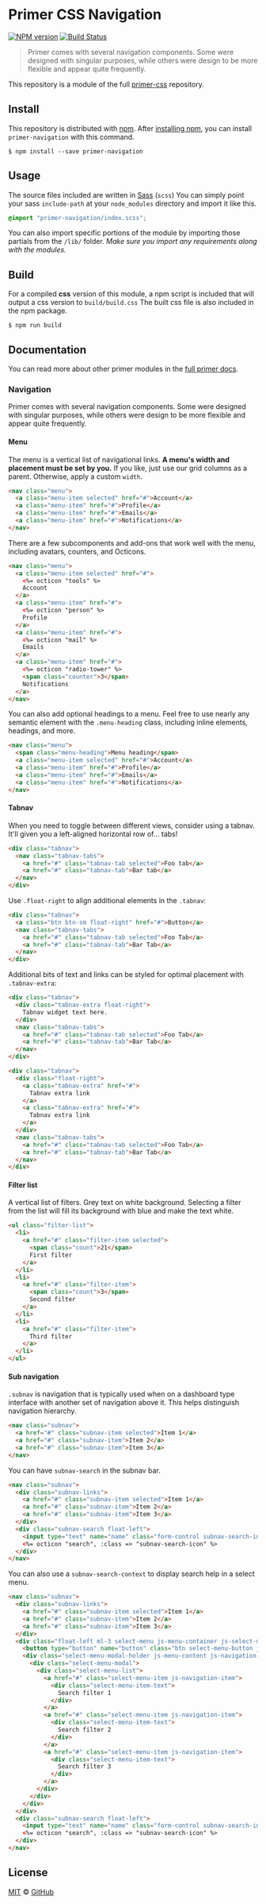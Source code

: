# Primer CSS Navigation

[![NPM version](http://img.shields.io/npm/v/primer-navigation.svg)](https://www.npmjs.org/package/primer-navigation)
[![Build Status](https://travis-ci.org/primer/navigation.svg?branch=master)](https://travis-ci.org/primer/navigation)

> Primer comes with several navigation components. Some were designed with singular purposes, while others were design to be more flexible and appear quite frequently.

This repository is a module of the full [primer-css][primer-css] repository.

## Install

This repository is distributed with [npm][npm]. After [installing npm][install-npm], you can install `primer-navigation` with this command.

```
$ npm install --save primer-navigation
```

## Usage

The source files included are written in [Sass][sass] (`scss`) You can simply point your sass `include-path` at your `node_modules` directory and import it like this.

```scss
@import "primer-navigation/index.scss";
```

You can also import specific portions of the module by importing those partials from the `/lib/` folder. _Make sure you import any requirements along with the modules._

## Build

For a compiled **css** version of this module, a npm script is included that will output a css version to `build/build.css` The built css file is also included in the npm package.

```
$ npm run build
```

## Documentation

You can read more about other primer modules in the [full primer docs][docs].

<!-- %docs
title: Navigation
homepage: https://github.com/primer/primer-navigation
status: Stable
-->

### Navigation

Primer comes with several navigation components. Some were designed with singular purposes, while others were design to be more flexible and appear quite frequently.

#### Menu

The menu is a vertical list of navigational links. **A menu's width and placement must be set by you.** If you like, just use our grid columns as a parent. Otherwise, apply a custom `width`.

```html
<nav class="menu">
  <a class="menu-item selected" href="#">Account</a>
  <a class="menu-item" href="#">Profile</a>
  <a class="menu-item" href="#">Emails</a>
  <a class="menu-item" href="#">Notifications</a>
</nav>
```

There are a few subcomponents and add-ons that work well with the menu, including avatars, counters, and Octicons.

```html
<nav class="menu">
  <a class="menu-item selected" href="#">
    <%= octicon "tools" %>
    Account
  </a>
  <a class="menu-item" href="#">
    <%= octicon "person" %>
    Profile
  </a>
  <a class="menu-item" href="#">
    <%= octicon "mail" %>
    Emails
  </a>
  <a class="menu-item" href="#">
    <%= octicon "radio-tower" %>
    <span class="counter">3</span>
    Notifications
  </a>
</nav>
```

You can also add optional headings to a menu. Feel free to use nearly any semantic element with the `.menu-heading` class, including inline elements, headings, and more.

```html
<nav class="menu">
  <span class="menu-heading">Menu heading</span>
  <a class="menu-item selected" href="#">Account</a>
  <a class="menu-item" href="#">Profile</a>
  <a class="menu-item" href="#">Emails</a>
  <a class="menu-item" href="#">Notifications</a>
</nav>
```


#### Tabnav

When you need to toggle between different views, consider using a tabnav. It'll given you a left-aligned horizontal row of... tabs!

```html
<div class="tabnav">
  <nav class="tabnav-tabs">
    <a href="#" class="tabnav-tab selected">Foo tab</a>
    <a href="#" class="tabnav-tab">Bar tab</a>
  </nav>
</div>
```

Use `.float-right` to align additional elements in the `.tabnav`:

```html
<div class="tabnav">
  <a class="btn btn-sm float-right" href="#">Button</a>
  <nav class="tabnav-tabs">
    <a href="#" class="tabnav-tab selected">Foo Tab</a>
    <a href="#" class="tabnav-tab">Bar Tab</a>
  </nav>
</div>
```

Additional bits of text and links can be styled for optimal placement with `.tabnav-extra`:

```html
<div class="tabnav">
  <div class="tabnav-extra float-right">
    Tabnav widget text here.
  </div>
  <nav class="tabnav-tabs">
    <a href="#" class="tabnav-tab selected">Foo Tab</a>
    <a href="#" class="tabnav-tab">Bar Tab</a>
  </nav>
</div>
```

```html
<div class="tabnav">
  <div class="float-right">
    <a class="tabnav-extra" href="#">
      Tabnav extra link
    </a>
    <a class="tabnav-extra" href="#">
      Tabnav extra link
    </a>
  </div>
  <nav class="tabnav-tabs">
    <a href="#" class="tabnav-tab selected">Foo Tab</a>
    <a href="#" class="tabnav-tab">Bar Tab</a>
  </nav>
</div>
```

#### Filter list

A vertical list of filters. Grey text on white background. Selecting a filter from the list will fill its background with blue and make the text white.

```html
<ul class="filter-list">
  <li>
    <a href="#" class="filter-item selected">
      <span class="count">21</span>
      First filter
    </a>
  </li>
  <li>
    <a href="#" class="filter-item">
      <span class="count">3</span>
      Second filter
    </a>
  </li>
  <li>
    <a href="#" class="filter-item">
      Third filter
    </a>
  </li>
</ul>
```

#### Sub navigation

`.subnav` is navigation that is typically used when on a dashboard type interface with another set of navigation above it. This helps distinguish navigation hierarchy.

```html
<nav class="subnav">
  <a href="#" class="subnav-item selected">Item 1</a>
  <a href="#" class="subnav-item">Item 2</a>
  <a href="#" class="subnav-item">Item 3</a>
</nav>
```

You can have `subnav-search` in the subnav bar.

```html
<nav class="subnav">
  <div class="subnav-links">
    <a href="#" class="subnav-item selected">Item 1</a>
    <a href="#" class="subnav-item">Item 2</a>
    <a href="#" class="subnav-item">Item 3</a>
  </div>
  <div class="subnav-search float-left">
    <input type="text" name="name" class="form-control subnav-search-input" value="">
    <%= octicon "search", :class => "subnav-search-icon" %>
  </div>
</nav>
```


You can also use a `subnav-search-context` to display search help in a select menu.

```html
<nav class="subnav">
  <div class="subnav-links">
    <a href="#" class="subnav-item selected">Item 1</a>
    <a href="#" class="subnav-item">Item 2</a>
    <a href="#" class="subnav-item">Item 3</a>
  </div>
  <div class="float-left ml-3 select-menu js-menu-container js-select-menu subnav-search-context">
    <button type="button" name="button" class="btn select-menu-button js-menu-target">Filters </button>
    <div class="select-menu-modal-holder js-menu-content js-navigation-container" aria-hidden="true">
      <div class="select-menu-modal">
        <div class="select-menu-list">
          <a href="#" class="select-menu-item js-navigation-item">
            <div class="select-menu-item-text">
              Search filter 1
            </div>
          </a>
          <a href="#" class="select-menu-item js-navigation-item">
            <div class="select-menu-item-text">
              Search filter 2
            </div>
          </a>
          <a href="#" class="select-menu-item js-navigation-item">
            <div class="select-menu-item-text">
              Search filter 3
            </div>
          </a>
        </div>
      </div>
    </div>
  </div>
  <div class="subnav-search float-left">
    <input type="text" name="name" class="form-control subnav-search-input" value="">
    <%= octicon "search", :class => "subnav-search-icon" %>
  </div>
</nav>
```
<!-- %enddocs -->

## License

[MIT](./LICENSE) &copy; [GitHub](https://github.com/)

[primer-css]: https://github.com/primer/primer
[docs]: http://primercss.io/
[npm]: https://www.npmjs.com/
[install-npm]: https://docs.npmjs.com/getting-started/installing-node
[sass]: http://sass-lang.com/
